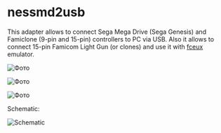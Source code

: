 # nessmd2usb
This adapter allows to connect Sega Mega Drive (Sega Genesis) and Famiclone (9-pin and 15-pin) controllers to PC via USB. Also it allows to connect 15-pin Famicom Light Gun (or clones) and use it with [fceux](https://github.com/taSVideos/fceux/) emulator.

![Фото](photo/nessmd1.jpg)

![Фото](photo/nessmd2.jpg)

![Фото](photo/nessmd3.jpg)

Schematic:

![Schematic](scematic/scematic.png)
